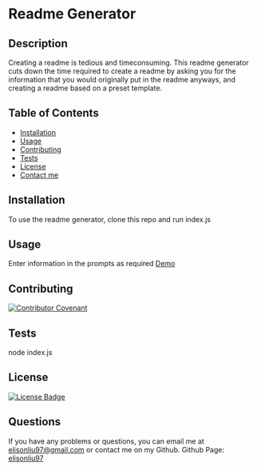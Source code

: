 # Readme Generator

  ## Description
  Creating a readme is tedious and timeconsuming. This readme generator cuts down the time required to create a readme by asking you for the information that you would originally put in the readme anyways, and creating a readme based on a preset template. 

  ## Table of Contents
  - [Installation](#installation)
  - [Usage](#usage)
  - [Contributing](#contributing)
  - [Tests](#tests)
  - [License](#license)
  - [Contact me](#questions)

  ## Installation
  To use the readme generator, clone this repo and run index.js

  ## Usage
  Enter information in the prompts as required
  [Demo](https://drive.google.com/file/d/1nZv8AAyAiaZjmd-guZHpQJ8FQBMf7eWT/view)

  ## Contributing
  [![Contributor Covenant](https://img.shields.io/badge/Contributor%20Covenant-2.0-4baaaa.svg)](code_of_conduct.md) 

  ## Tests
  node index.js

  ## License
  [![License Badge](https://img.shields.io/badge/license-MIT-9cf)](https://spdx.org/licenses/MIT.html)

  ## Questions
  If you have any problems or questions, you can email me at elisonliu97@gmail.com or contact me on my Github.
  Github Page: [elisonliu97](github.com/elisonliu97)

